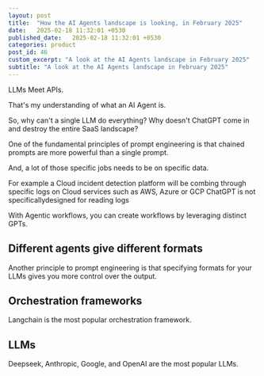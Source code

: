 ```yaml
---
layout: post
title:  "How the AI Agents landscape is looking, in February 2025"
date:   2025-02-18 11:32:01 +0530
published_date:   2025-02-18 11:32:01 +0530
categories: product
post_id: 46
custom_excerpt: "A look at the AI Agents landscape in February 2025"
subtitle: "A look at the AI Agents landscape in February 2025"
---
```


LLMs Meet APIs.

That's my understanding of what an AI Agent is.

So, why can't a single LLM do everything? Why doesn't ChatGPT come in and destroy the entire SaaS landscape?

One of the fundamental principles of prompt engineering is that chained prompts are more powerful than a single prompt. 

And, a lot of those specific jobs needs to be on specific data. 

For example a Cloud incident detection platform will be combing through specific logs on Cloud services such as AWS, Azure or GCP ChatGPT is not specificallydesigned for reading logs

With Agentic workflows, you can create workflows by leveraging distinct GPTs.

## Different agents give different formats

Another principle to prompt engineering is that specifying formats for your LLMs gives you more control over the output.

## Orchestration frameworks

Langchain is the most popular orchestration framework.

## LLMs

Deepseek, Anthropic, Google, and OpenAI are the most popular LLMs.
